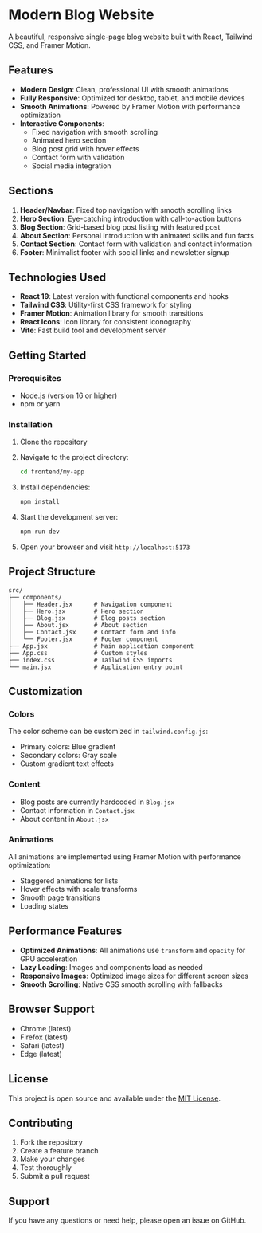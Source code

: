 # Modern Blog Website

A beautiful, responsive single-page blog website built with React, Tailwind CSS, and Framer Motion.

## Features

- **Modern Design**: Clean, professional UI with smooth animations
- **Fully Responsive**: Optimized for desktop, tablet, and mobile devices
- **Smooth Animations**: Powered by Framer Motion with performance optimization
- **Interactive Components**:
  - Fixed navigation with smooth scrolling
  - Animated hero section
  - Blog post grid with hover effects
  - Contact form with validation
  - Social media integration

## Sections

1. **Header/Navbar**: Fixed top navigation with smooth scrolling links
2. **Hero Section**: Eye-catching introduction with call-to-action buttons
3. **Blog Section**: Grid-based blog post listing with featured post
4. **About Section**: Personal introduction with animated skills and fun facts
5. **Contact Section**: Contact form with validation and contact information
6. **Footer**: Minimalist footer with social links and newsletter signup

## Technologies Used

- **React 19**: Latest version with functional components and hooks
- **Tailwind CSS**: Utility-first CSS framework for styling
- **Framer Motion**: Animation library for smooth transitions
- **React Icons**: Icon library for consistent iconography
- **Vite**: Fast build tool and development server

## Getting Started

### Prerequisites

- Node.js (version 16 or higher)
- npm or yarn

### Installation

1. Clone the repository
2. Navigate to the project directory:

   ```bash
   cd frontend/my-app
   ```

3. Install dependencies:

   ```bash
   npm install
   ```

4. Start the development server:

   ```bash
   npm run dev
   ```

5. Open your browser and visit `http://localhost:5173`

## Project Structure

```
src/
├── components/
│   ├── Header.jsx      # Navigation component
│   ├── Hero.jsx        # Hero section
│   ├── Blog.jsx        # Blog posts section
│   ├── About.jsx       # About section
│   ├── Contact.jsx     # Contact form and info
│   └── Footer.jsx      # Footer component
├── App.jsx             # Main application component
├── App.css             # Custom styles
├── index.css           # Tailwind CSS imports
└── main.jsx            # Application entry point
```

## Customization

### Colors

The color scheme can be customized in `tailwind.config.js`:

- Primary colors: Blue gradient
- Secondary colors: Gray scale
- Custom gradient text effects

### Content

- Blog posts are currently hardcoded in `Blog.jsx`
- Contact information in `Contact.jsx`
- About content in `About.jsx`

### Animations

All animations are implemented using Framer Motion with performance optimization:

- Staggered animations for lists
- Hover effects with scale transforms
- Smooth page transitions
- Loading states

## Performance Features

- **Optimized Animations**: All animations use `transform` and `opacity` for GPU acceleration
- **Lazy Loading**: Images and components load as needed
- **Responsive Images**: Optimized image sizes for different screen sizes
- **Smooth Scrolling**: Native CSS smooth scrolling with fallbacks

## Browser Support

- Chrome (latest)
- Firefox (latest)
- Safari (latest)
- Edge (latest)

## License

This project is open source and available under the [MIT License](LICENSE).

## Contributing

1. Fork the repository
2. Create a feature branch
3. Make your changes
4. Test thoroughly
5. Submit a pull request

## Support

If you have any questions or need help, please open an issue on GitHub.
